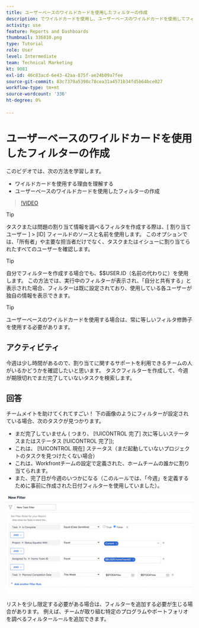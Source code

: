 ```yaml
---
title: ユーザーベースのワイルドカードを使用したフィルターの作成
description: でワイルドカードを使用し、ユーザーベースのワイルドカードを使用してフィルターを作成する方法について説明します。 [!DNL  Workfront].
activity: use
feature: Reports and Dashboards
thumbnail: 336810.png
type: Tutorial
role: User
level: Intermediate
team: Technical Marketing
kt: 9081
exl-id: 46c83acd-6e43-42aa-875f-ae24b09a7fee
source-git-commit: 83c7379a5398c78cea31a4571b34fd5b64bce027
workflow-type: tm+mt
source-wordcount: '336'
ht-degree: 0%

---
```


# ユーザーベースのワイルドカードを使用したフィルターの作成

このビデオでは、次の方法を学習します。

* ワイルドカードを使用する理由を理解する
* ユーザーベースのワイルドカードを使用したフィルターの作成

>[!VIDEO](https://video.tv.adobe.com/v/336810/?quality=12)

>[!TIP]
>
>タスクまたは問題の割り当て情報を調べるフィルタを作成する際は、[ 割り当てユーザー ] > [ID] フィールドのソースと名前を使用します。  このオプションでは、「所有者」や主要な担当者だけでなく、タスクまたはイシューに割り当てられたすべてのユーザーを確認します。

>[!TIP]
>
>自分でフィルターを作成する場合でも、$$USER.ID（名前の代わりに）を使用します。 この方法では、実行中のフィルターが表示され、「自分と共有する」と表示された場合、フィルターは既に設定されており、使用している各ユーザーが独自の情報を表示できます。

>[!TIP]
>
>ユーザーベースのワイルドカードを使用する場合は、常に等しいフィルタ修飾子を使用する必要があります。

## アクティビティ

今週は少し時間があるので、割り当てに関するサポートを利用できるチームの人がいるかどうかを確認したいと思います。 タスクフィルターを作成して、今週が期限切れでまだ完了していないタスクを検索します。

## 回答

チームメイトを助けてくれてすごい！ 下の画像のようにフィルターが設定されている場合、次のタスクが見つかります。

* まだ完了していません ( つまり、 [!UICONTROL 完了] 次に等しいステータスまたはステータス [!UICONTROL 完了]);
* これは、 [!UICONTROL 現在] ステータス（まだ起動していないプロジェクトのタスクを見つけたくない場合）
* これは、Workfrontチームの設定で定義された、ホームチームの誰かに割り当てられます。
* また、完了日が今週のいつかになる（このルールでは、「今週」を定義するために事前に作成された日付フィルターを使用していました）。

![ユーザーベースのワイルドカードを使用してタスクフィルターを作成する画面の画像](assets/user-wildcard-exercise-answer.png)

リストを少し限定する必要がある場合は、フィルターを追加する必要が生じる場合があります。 例えば、チームが取り組む特定のプログラムやポートフォリオを調べるフィルタールールを追加できます。
